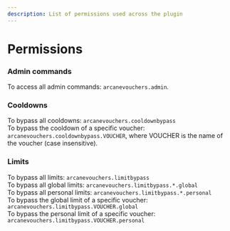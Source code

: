 ```yaml
---
description: List of permissions used across the plugin
---
```


# Permissions

### Admin commands

To access all admin commands: `arcanevouchers.admin`.

### Cooldowns

To bypass all cooldowns: `arcanevouchers.cooldownbypass` \
To bypass the cooldown of a specific voucher: `arcanevouchers.cooldownbypass.VOUCHER`, where VOUCHER is the name of the voucher (case insensitive).

### Limits

To bypass all limits: `arcanevouchers.limitbypass`\
To bypass all global limits: `arcanevouchers.limitbypass.*.global`\
To bypass all personal limits: `arcanevouchers.limitbypass.*.personal`\
To bypass the global limit of a specific voucher: `arcanevouchers.limitbypass.VOUCHER.global`\
To bypass the personal limit of a specific voucher: `arcanevouchers.limitbypass.VOUCHER.personal`
